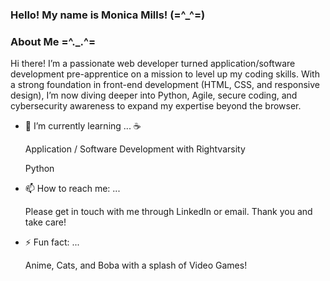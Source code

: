 ### Hello! My name is Monica Mills! (=^_^=)

<!--
**Miru0083/Miru0083** is a ✨ _special_ ✨ repository because its `README.md` (this file) appears on your GitHub profile. -->


### About Me  =^._.^= 

Hi there! I’m a passionate web developer turned application/software development pre-apprentice on a mission to level up my coding skills. With a strong foundation in front-end development (HTML, CSS, and responsive design), I’m now diving deeper into Python, Agile, secure coding, and cybersecurity awareness to expand my expertise beyond the browser.

  - 🌱 I’m currently learning ... ☕

    Application / Software Development with Rightvarsity
    
    Python

  - 📫 How to reach me: ... 

    Please get in touch with me through LinkedIn or email. Thank you and take care! 

  - ⚡ Fun fact: ...

    Anime, Cats, and Boba with a splash of Video Games! 
